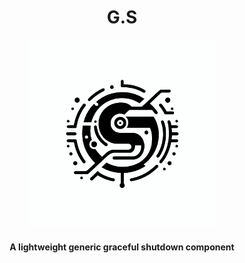 <div align="center">
	<h1>G.S</h1>
	<img src="assets/logo.png" alt="logo" width="300px">
    <h4>A lightweight generic graceful shutdown component</h4>
</div>